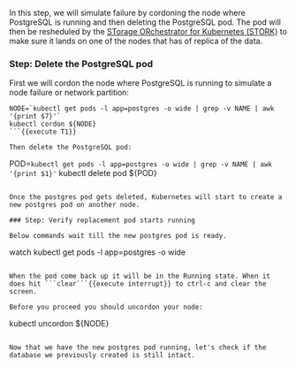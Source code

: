 In this step, we will simulate failure by cordoning the node where PostgreSQL is running and then deleting the PostgreSQL pod. The pod will then be resheduled by the [STorage ORchestrator for Kubernetes (STORK)](https://github.com/libopenstorage/stork/) to make sure it lands on one of the nodes that has of replica of the data.

### Step: Delete the PostgreSQL pod

First we will cordon the node where PostgreSQL is running to simulate a node failure or network partition:
```
NODE=`kubectl get pods -l app=postgres -o wide | grep -v NAME | awk '{print $7}'`
kubectl cordon ${NODE}
```{{execute T1}}

Then delete the PostgreSQL pod:
```
POD=`kubectl get pods -l app=postgres -o wide | grep -v NAME | awk '{print $1}'`
kubectl delete pod ${POD}
```{{execute T1}}

Once the postgres pod gets deleted, Kubernetes will start to create a new postgres pod on another node.

### Step: Verify replacement pod starts running

Below commands wait till the new postgres pod is ready.
```
watch kubectl get pods -l app=postgres -o wide
```{{execute T1}}

When the pod come back up it will be in the Running state. When it does hit ```clear```{{execute interrupt}} to ctrl-c and clear the screen.

Before you proceed you should uncordon your node:
```
kubectl uncordon ${NODE}
```{{execute T1}}

Now that we have the new postgres pod running, let's check if the database we previously created is still intact.
